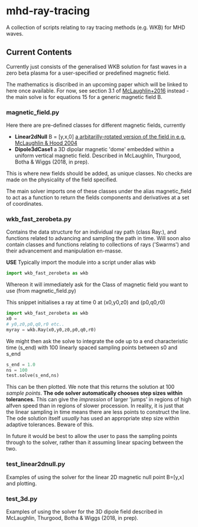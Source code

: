 # mhd-ray-tracing
A collection of scripts relating to ray tracing methods (e.g. WKB) for
MHD waves. 

## Current Contents
Currently just consists of the generalised WKB solution for fast waves 
in a zero beta plasma for a user-specified or predefined magnetic field.

The mathematics is discribed in an upcoming paper which will be linked to here once available. 
For now, see section 3.1 of [McLaughlin+2016](https://www.aanda.org/articles/aa/pdf/2016/07/aa27789-15.pdf) instead - the main solve is for equations 15 for a generic magnetic field B.



### magnetic_field.py 

Here there are pre-defined classes for different magnetic fields,
currently 

* **Linear2dNull** B = [y,x,0] [a arbitarilly-rotated version of the field in e.g. McLaughlin & Hood 2004](https://www.aanda.org/articles/aa/full/2004/24/aa0900/aa0900.html)
* **Dipole3dCase1** a 3D dipolar magnetic 'dome' embedded within a uniform vertical magnetic field. Described in McLaughlin, Thurgood, Botha & Wiggs (2018, in prep). 

This is where new fields should be added, as unique classes. No checks
are made on the physicality of the field specified.

The main solver imports one of these classes under the alias
magnetic_field to act as a function to return the fields components and 
derivatives at a set of coordinates. 


### wkb_fast_zerobeta.py

Contains the data structure for an individual ray path (class Ray:),
and functions related to advancing and sampling the path in time.
Will soon also contain classes and functions relating to collections of rays ('Swarms') and their advancement and manipulation en-masse. 

**USE**
Typically import the module into a script under alias wkb

```python
import wkb_fast_zerobeta as wkb
```

Whereon it will immediately ask for the Class of magnetic field you want
to use (from magnetic_field.py) 

This snippet initialises a ray at time 0 at (x0,y0,z0) and 
(p0,q0,r0) 

```python
import wkb_fast_zerobeta as wkb
x0 = 
# y0,z0,p0,q0,r0 etc..
myray = wkb.Ray(x0,y0,z0,p0,q0,r0)
```
We might then ask the solve to integrate the ode up to a end
characteristic time (s_end) with 100 linearly spaced sampling points 
between s0 and s_end

```python
s_end = 1.0
ns = 100
test.solve(s_end,ns)
```

This can be then plotted. We note that this returns the solution at 100 
*sample points*. **The ode solver automatically chooses step sizes within tolerances.** 
This can give the *impression* of larger 'jumps' in regions of high alfven
speed than in regions of slower procession. In reality, it is just that the linear sampling
in time means there are less points to construct the line. The ode 
solution itself *usually* has used an appropriate step size within 
adaptive tolerances. 
Beware of this. 

In future it would be best to allow the user to pass 
the sampling points through to the solver, rather than it assuming 
linear spacing between the two.

### test_linear2dnull.py

Examples of using the solver for the linear 2D magnetic null point
 B=[y,x] and plotting.

### test_3d.py

Examples of using the solver for the 3D dipole field described in
McLaughlin, Thurgood, Botha & Wiggs (2018, in prep). 
